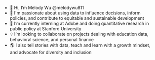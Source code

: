 - 👋 Hi, I’m Melody Wu @melodywu811
- 👀 I'm passionate about using data to influence decisions, inform policies, and contribute to equitable and sustainable development 
- 🎒 I’m currently interning at Adobe and doing quantitative research in public policy at Stanford University
- 💡 I’m looking to collaborate on projects dealing with education data, behavioral science, and personal finance
- 🌎 I also tell stories with data, teach and learn with a growth mindset, and advocate for diversity and inclusion


<!---
melodywu811/melodywu811 is a ✨ special ✨ repository because its `README.md` (this file) appears on your GitHub profile.
You can click the Preview link to take a look at your changes.
--->

